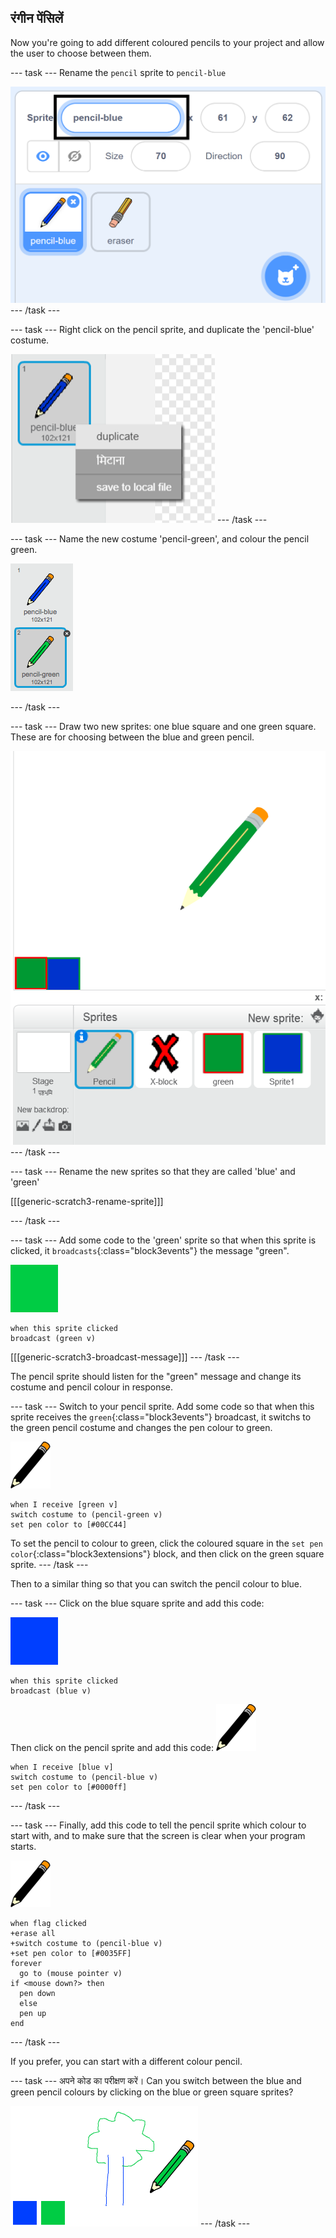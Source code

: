 ## रंगीन पेंसिलें

Now you're going to add different coloured pencils to your project and allow the user to choose between them.

\--- task \--- Rename the `pencil` sprite to `pencil-blue`

![rename-pencil](images/rename-pencil.png) \--- /task \---

\--- task \--- Right click on the pencil sprite, and duplicate the 'pencil-blue' costume.

![स्क्रीनशॉट](images/paint-blue-duplicate.png) \--- /task \---

\--- task \--- Name the new costume 'pencil-green', and colour the pencil green.

![स्क्रीनशॉट](images/paint-pencil-green.png)

\--- /task \---

\--- task \--- Draw two new sprites: one blue square and one green square. These are for choosing between the blue and green pencil.

![स्क्रीनशॉट](images/paint-selectors.png) \--- /task \---

\--- task \--- Rename the new sprites so that they are called 'blue' and 'green'

[[[generic-scratch3-rename-sprite]]]

\--- /task \---

\--- task \--- Add some code to the 'green' sprite so that when this sprite is clicked, it `broadcasts`{:class="block3events"} the message "green".

![green square](images/green_square.png)

```blocks3
when this sprite clicked
broadcast (green v)
```

[[[generic-scratch3-broadcast-message]]] \--- /task \---

The pencil sprite should listen for the "green" message and change its costume and pencil colour in response.

\--- task \--- Switch to your pencil sprite. Add some code so that when this sprite receives the `green`{:class="block3events"} broadcast, it switchs to the green pencil costume and changes the pen colour to green.

![pencil](images/pencil.png)

```blocks3
when I receive [green v]
switch costume to (pencil-green v)
set pen color to [#00CC44]
```

To set the pencil to colour to green, click the coloured square in the `set pen color`{:class="block3extensions"} block, and then click on the green square sprite. \--- /task \---

Then to a similar thing so that you can switch the pencil colour to blue.

\--- task \--- Click on the blue square sprite and add this code:

![blue_square](images/blue_square.png)

```blocks3
when this sprite clicked
broadcast (blue v)
```

Then click on the pencil sprite and add this code: ![pencil](images/pencil.png)

```blocks3
when I receive [blue v]
switch costume to (pencil-blue v)
set pen color to [#0000ff]
```

\--- /task \---

\--- task \--- Finally, add this code to tell the pencil sprite which colour to start with, and to make sure that the screen is clear when your program starts.

![pencil](images/pencil.png)

```blocks3
when flag clicked
+erase all
+switch costume to (pencil-blue v)
+set pen color to [#0035FF]
forever
  go to (mouse pointer v)
if <mouse down?> then
  pen down
  else
  pen up
end
```

\--- /task \---

If you prefer, you can start with a different colour pencil.

\--- task \--- अपने कोड का परीक्षण करें। Can you switch between the blue and green pencil colours by clicking on the blue or green square sprites?

![स्क्रीनशॉट](images/paint-pens-test.png) \--- /task \---
